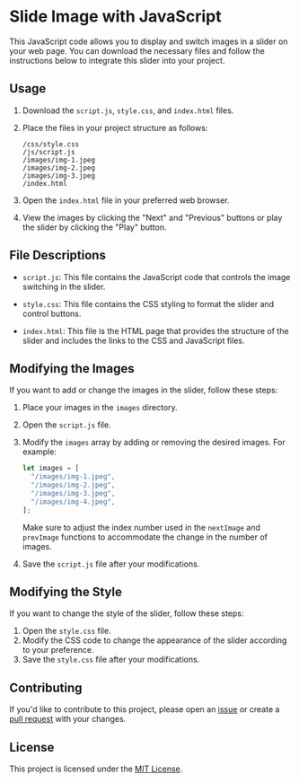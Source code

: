 # Slide Image with JavaScript

This JavaScript code allows you to display and switch images in a slider on your web page. You can download the necessary files and follow the instructions below to integrate this slider into your project.

## Usage

1. Download the `script.js`, `style.css`, and `index.html` files.
2. Place the files in your project structure as follows:

   ```
   /css/style.css
   /js/script.js
   /images/img-1.jpeg
   /images/img-2.jpeg
   /images/img-3.jpeg
   /index.html
   ```

3. Open the `index.html` file in your preferred web browser.
4. View the images by clicking the "Next" and "Previous" buttons or play the slider by clicking the "Play" button.

## File Descriptions

- `script.js`: This file contains the JavaScript code that controls the image switching in the slider.

- `style.css`: This file contains the CSS styling to format the slider and control buttons.

- `index.html`: This file is the HTML page that provides the structure of the slider and includes the links to the CSS and JavaScript files.

## Modifying the Images

If you want to add or change the images in the slider, follow these steps:

1. Place your images in the `images` directory.
2. Open the `script.js` file.
3. Modify the `images` array by adding or removing the desired images. For example:

   ```javascript
   let images = [
     "/images/img-1.jpeg",
     "/images/img-2.jpeg",
     "/images/img-3.jpeg",
     "/images/img-4.jpeg",
   ];
   ```

   Make sure to adjust the index number used in the `nextImage` and `prevImage` functions to accommodate the change in the number of images.

4. Save the `script.js` file after your modifications.

## Modifying the Style

If you want to change the style of the slider, follow these steps:

1. Open the `style.css` file.
2. Modify the CSS code to change the appearance of the slider according to your preference.
3. Save the `style.css` file after your modifications.

## Contributing

If you'd like to contribute to this project, please open an [issue](https://github.com/shpetimaliu/slider/issues) or create a [pull request](https://github.com/shpetimaliu/slider/pulls) with your changes.

## License

This project is licensed under the [MIT License](https://github.com/shpetimaliu/slider/blob/main/LICENSE).
